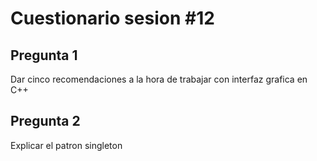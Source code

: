 # Cuestionario sesion #12

## Pregunta 1

Dar cinco recomendaciones a la hora de trabajar con interfaz grafica en C++


## Pregunta 2 

Explicar el patron singleton